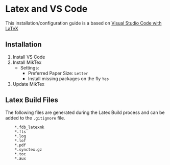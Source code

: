# Latex and VS Code
This installation/configuration guide is a based on [Visual Studio Code with LaTeX](https://mjcb.io/blog/2020/01/23/visual-studio-code-with-latex/)

## Installation
1. Install VS Code
2. Install MikTex
    - Settings:
        - Preferred Paper Size: `Letter`
        - Install missing packages on the fly `Yes`
3. Update MikTex

## Latex Build Files
The following files are generated during the Latex Build process and can be added to the `.gitignore` file.
```
    *.fdb_latexmk
    *.fls
    *.log
    *.lof
    *.pdf
    *.synctex.gz
    *.toc
    *.aux
```